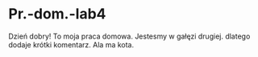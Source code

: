# Pr.-dom.-lab4
Dzień dobry! To moja praca domowa.
Jestesmy w gałęzi drugiej. dlatego dodaje krótki komentarz.
Ala ma kota.
